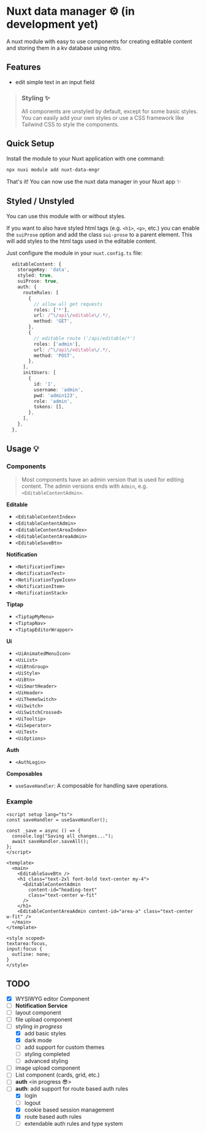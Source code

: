 # Nuxt data manager ⚙️ (in development yet)

A nuxt module with easy to use components for creating editable content and storing them in a kv database using nitro.

## Features

- edit simple text in an input field

> ### Styling ✨
>
> All components are unstyled by default, except for some basic styles.
> You can easily add your own styles or use a CSS framework like Tailwind CSS to style the components.

## Quick Setup

Install the module to your Nuxt application with one command:

```bash
npx nuxi module add nuxt-data-mngr
```

That's it! You can now use the nuxt data manager in your Nuxt app ✨

## Styled / Unstyled

You can use this module with or without styles.

If you want to also have styled html tags (e.g. `<h1>`, `<p>`, etc.) you can enable the `suiProse` option and add the class `sui-prose` to a parent element.
This will add styles to the html tags used in the editable content.

Just configure the module in your `nuxt.config.ts` file:

```ts
  editableContent: {
    storageKey: 'data',
    styled: true,
    suiProse: true,
    auth: {
      routeRules: [
        {
          // allow all get requests
          roles: ['*'],
          url: /^\/api\/editable\/.*/,
          method: 'GET',
        },
        {
          // editable route ('/api/editable/*')
          roles: ['admin'],
          url: /^\/api\/editable\/.*/,
          method: 'POST',
        },
      ],
      initUsers: [
        {
          id: '1',
          username: 'admin',
          pwd: 'admin123',
          role: 'admin',
          tokens: [],
        },
      ],
    },
  },
```

## Usage 💡


### Components

> Most components have an admin version that is used for editing content. The admin versions ends with `Admin`, e.g. `<EditableContentAdmin>`.

**Editable**
- `<EditableContentIndex>`
- `<EditableContentAdmin>`
- `<EditableContentAreaIndex>`
- `<EditableContentAreaAdmin>`
- `<EditableSaveBtn>`

**Notification**
- `<NotificationTime>`
- `<NotificationTest>`
- `<NotificationTypeIcon>`
- `<NotificationItem>`
- `<NotificationStack>`

**Tiptap**
- `<TiptapMyMenu>`
- `<TiptapNav>`
- `<TiptapEditorWrapper>`

**Ui**
- `<UiAnimatedMenuIcon>`
- `<UiList>`
- `<UiBtnGroup>`
- `<UiStyle>`
- `<UiBtn>`
- `<UiSmartHeader>`
- `<UiHeader>`
- `<UiThemeSwitch>`
- `<UiSwitch>`
- `<UiSwitchCrossed>`
- `<UiTooltip>`
- `<UiSeperator>`
- `<UiTest>`
- `<UiOptions>`

**Auth**
- `<AuthLogin>`

**Composables**
- `useSaveHandler`: A composable for handling save operations.


### Example

```vue
<script setup lang="ts">
const saveHandler = useSaveHandler();

const _save = async () => {
  console.log("Saving all changes...");
  await saveHandler.saveAll();
};
</script>

<template>
  <main>
    <EditableSaveBtn />
    <h1 class="text-2xl font-bold text-center my-4">
      <EditableContentAdmin
        content-id="heading-text"
        class="text-center w-fit"
      />
    </h1>
    <EditableContentAreaAdmin content-id="area-a" class="text-center w-fit" />
  </main>
</template>

<style scoped>
textarea:focus,
input:focus {
  outline: none;
}
</style>
```

## TODO

- [x] WYSIWYG editor Component
- [ ] **Notification Service**
- [ ] layout component
- [ ] file upload component
- [ ] styling *in progress*
  - [x] add basic styles
  - [x] dark mode
  - [ ] add support for custom themes
  - [ ] styling completed
  - [ ] advanced styling

- [ ] image upload component
- [ ] List component (cards, grid, etc.)
- [ ] **auth** <in progress 😎>
- [ ] **auth**: add support for route based auth rules
  - [x] login
  - [ ] logout
  - [x] cookie based session management
  - [x] route based auth rules
  - [ ] extendable auth rules and type system
